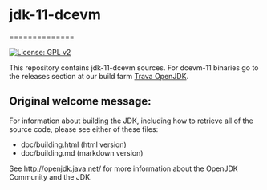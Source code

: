 # jdk-11-dcevm
==============

[![License: GPL v2](https://img.shields.io/badge/License-GPL%20v2-blue.svg)](https://www.gnu.org/licenses/old-licenses/gpl-2.0.en.html)

This repository contains jdk-11-dcevm sources. For dcevm-11 binaries go to the releases section at our build farm [Trava OpenJDK](https://github.com/TravaOpenJDK/trava-jdk-11-dcevm/releases).

## Original welcome message:

For information about building the JDK, including how to retrieve all
of the source code, please see either of these files:

  * doc/building.html   (html version)
  * doc/building.md     (markdown version)

See http://openjdk.java.net/ for more information about the OpenJDK
Community and the JDK.
